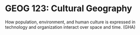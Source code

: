 # GEOG 123: Cultural Geography

How population, environment, and human culture is expressed in technology and organization interact over space and time. (GHA)